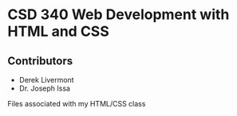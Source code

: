 # CSD 340 Web Development with HTML and CSS
## Contributors
* Derek Livermont
* Dr. Joseph Issa

Files associated with my HTML/CSS class

